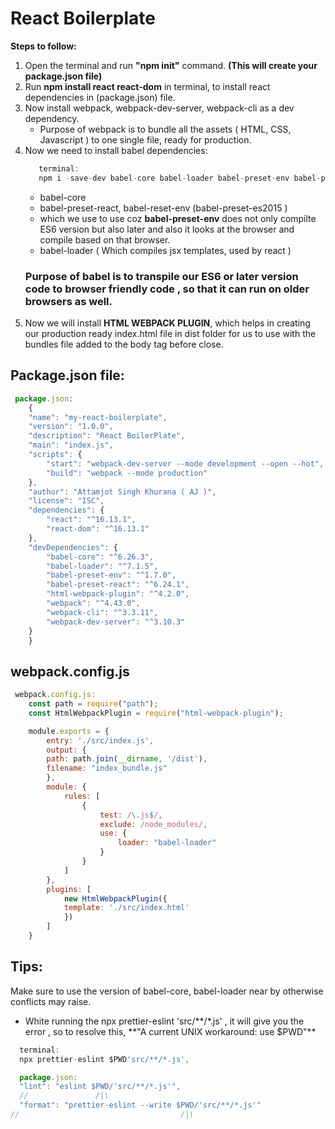 # React Boilerplate

**Steps to follow:**

1. Open the terminal and run **"npm init"** command. **(This will create your package.json file)**
2. Run **npm install react react-dom** in terminal, to install react dependencies in (package.json) file.
3. Now install webpack, webpack-dev-server, webpack-cli as a dev dependency.
   - Purpose of webpack is to bundle all the assets ( HTML, CSS, Javascript ) to one single file, ready for production.
4. Now we need to install babel dependencies:
   ```javascript
      terminal:
      npm i -save-dev babel-core babel-loader babel-preset-env babel-preset-react html-webpack-plugin
   ```
   - babel-core
   - babel-preset-react, babel-reset-env (babel-preset-es2015 )
   - which we use to use coz **babel-preset-env** does not only compilte ES6 version but also later
     and also it looks at the browser and compile based on that browser.
   - babel-loader ( Which compiles jsx templates, used by react )
   ### Purpose of babel is to transpile our ES6 or later version code to browser friendly code , so that it can run on older browsers as well.
5. Now we will install **HTML WEBPACK PLUGIN**, which helps in creating our production ready index.html file in dist folder for us to use with the bundles file added to the body tag before close.

## Package.json file:

```javascript
 package.json:
    {
    "name": "my-react-boilerplate",
    "version": "1.0.0",
    "description": "React BoilerPlate",
    "main": "index.js",
    "scripts": {
        "start": "webpack-dev-server --mode development --open --hot",
        "build": "webpack --mode production"
    },
    "author": "Attamjot Singh Khurana ( AJ )",
    "license": "ISC",
    "dependencies": {
        "react": "^16.13.1",
        "react-dom": "^16.13.1"
    },
    "devDependencies": {
        "babel-core": "^6.26.3",
        "babel-loader": "^7.1.5",
        "babel-preset-env": "^1.7.0",
        "babel-preset-react": "^6.24.1",
        "html-webpack-plugin": "^4.2.0",
        "webpack": "^4.43.0",
        "webpack-cli": "^3.3.11",
        "webpack-dev-server": "^3.10.3"
    }
    }

```

## webpack.config.js

```javascript
 webpack.config.js:
    const path = require("path");
    const HtmlWebpackPlugin = require("html-webpack-plugin");

    module.exports = {
        entry: './src/index.js',
        output: {
        path: path.join(__dirname, '/dist'),
        filename: "index_bundle.js"
        },
        module: {
            rules: [
                {
                    test: /\.js$/,
                    exclude: /node_modules/,
                    use: {
                        loader: "babel-loader"
                    }
                }
            ]
        },
        plugins: [
            new HtmlWebpackPlugin({
            template: './src/index.html'
            })
        ]
    }
```

## Tips:

Make sure to use the version of babel-core, babel-loader near by otherwise conflicts may raise.

- White running the npx prettier-eslint 'src/**/\*.js' , it will give you the error , so to resolve this, **"A current UNIX workaround: use \$PWD"\*\*

```javascript
  terminal:
  npx prettier-eslint $PWD'src/**/*.js',

  package.json:
  "lint": "eslint $PWD/'src/**/*.js'",
  //               /|\
  "format": "prettier-eslint --write $PWD/'src/**/*.js'"
//                                    /|\
```
